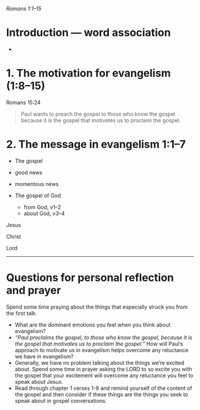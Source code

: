 *Romans 1:1–15*
# Introduction — word association
- 
# 1. The motivation for evangelism (1:8–15)

Romans 15:24

> Paul wants to preach the gospel to those who know the gospel because it is the gospel that motivates us to proclaim the gospel.

# 2. The message in evangelism 1:1–7

- The gospel
- good news
- momentous news

- The gospel of God
	- from God, v1–2
	- about God, v3–4

Jesus

Christ

Lord

----
# Questions for personal reflection and prayer

Spend some time praying about the things that especially struck you from the first talk.

- What are the dominant emotions you feel when you think about evangelism?
- *“Paul proclaims the gospel, to those who know the gospel, because it is the gospel that motivates us to proclaim the gospel.”* How will Paul’s approach to motivate us in evangelism helps overcome any reluctance we have in evangelism?
- Generally, we have no problem talking about the things we’re excited about. Spend some time in prayer asking the LORD to so excite you with the gospel that your excitement will overcome any reluctance you feel to speak about Jesus.
- Read through chapter 1 verses 1-6 and remind yourself of the content of the gospel and then consider if these things are the things you seek to speak about in gospel conversations.